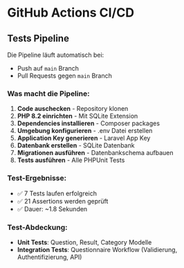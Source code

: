# GitHub Actions CI/CD

## Tests Pipeline

Die Pipeline läuft automatisch bei:
- Push auf `main` Branch
- Pull Requests gegen `main` Branch

### Was macht die Pipeline:
1. **Code auschecken** - Repository klonen
2. **PHP 8.2 einrichten** - Mit SQLite Extension
3. **Dependencies installieren** - Composer packages
4. **Umgebung konfigurieren** - .env Datei erstellen
5. **Application Key generieren** - Laravel App Key
6. **Datenbank erstellen** - SQLite Datenbank
7. **Migrationen ausführen** - Datenbankschema aufbauen
8. **Tests ausführen** - Alle PHPUnit Tests

### Test-Ergebnisse:
- ✅ 7 Tests laufen erfolgreich
- ✅ 21 Assertions werden geprüft
- ✅ Dauer: ~1.8 Sekunden

### Test-Abdeckung:
- **Unit Tests**: Question, Result, Category Modelle
- **Integration Tests**: Questionnaire Workflow (Validierung, Authentifizierung, API)
